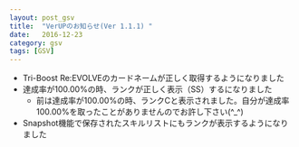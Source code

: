 ```yaml
---
layout: post_gsv
title:  "VerUPのお知らせ(Ver 1.1.1) "
date:   2016-12-23
category: gsv
tags: [GSV]
---
```

* Tri-Boost Re:EVOLVEのカードネームが正しく取得するようになりました
* 達成率が100.00%の時、ランクが正しく表示（SS）するになりました
  * 前は達成率が100.00%の時、ランクCと表示されました。自分が達成率100.00%を取ったことがありませんのでお許し下さい(^_^)
* Snapshot機能で保存されたスキルリストにもランクが表示するようになりました